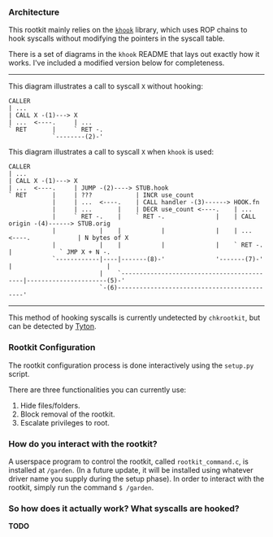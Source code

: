 ### Architecture

This rootkit mainly relies on the [`khook`](https://github.com/milabs/khook) library, which uses ROP chains to hook syscalls without modifying the pointers in the syscall table.

There is a set of diagrams in the `khook` README that lays out exactly how it works. I've included a modified version below for completeness.

---

This diagram illustrates a call to syscall `X` without hooking:

```
CALLER
| ...
| CALL X -(1)---> X
| ...  <----.     | ...
` RET       |     ` RET -.
            `--------(2)-'
```

This diagram illustrates a call to syscall `X` when `khook` is used:

```
CALLER
| ...
| CALL X -(1)---> X
| ...  <----.     | JUMP -(2)----> STUB.hook
` RET       |     | ???            | INCR use_count
            |     | ...  <----.    | CALL handler -(3)------> HOOK.fn
            |     | ...       |    | DECR use_count <----.    | ...
            |     ` RET -.    |    ` RET -.              |    | CALL origin -(4)------> STUB.orig
            |            |    |           |              |    | ...  <----.             | N bytes of X
            |            |    |           |              |    ` RET -.    |             ` JMP X + N -.
            `------------|----|-------(8)-'              '-------(7)-'    |                          |
                         |    `-------------------------------------------|----------------------(5)-'
                         `-(6)--------------------------------------------'
```

---

This method of hooking syscalls is currently undetected by `chkrootkit`, but can be detected by [Tyton](https://github.com/nbulischeck/tyton).

### Rootkit Configuration

The rootkit configuration process is done interactively using the `setup.py` script.

There are three functionalities you can currently use:

1. Hide files/folders.
2. Block removal of the rootkit.
3. Escalate privileges to root.

<!-- 3. reverse_shell_ip -->

### How do you interact with the rootkit?

A userspace program to control the rootkit, called `rootkit_command.c`, is installed at `/garden`. (In a future update, it will be installed using whatever driver name you supply during the setup phase). In order to interact with the rootkit, simply run the command `$ /garden`.

### So how does it actually work? What syscalls are hooked?

**TODO**
